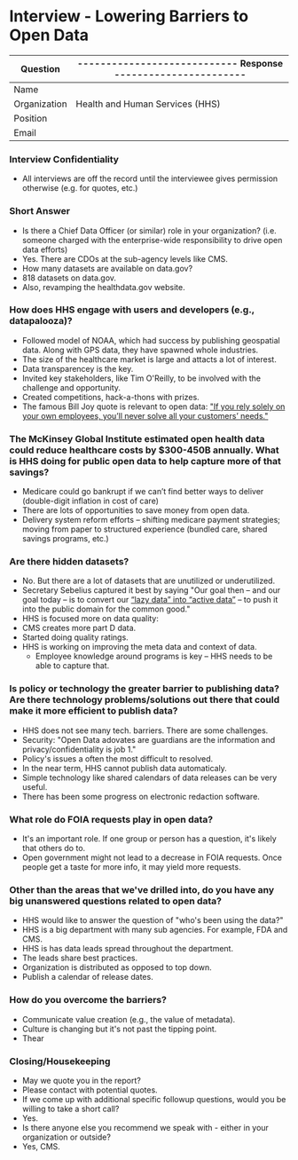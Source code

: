 # Interview - Lowering Barriers to Open Data

| Question     | ---------------------------- Response ----------------------- |
|--------------|---------------------------------------------------------------|
| Name         |                                                               |
| Organization | Health and Human Services (HHS)                               |
| Position     |                                                               |
| Email        |                                                               |

### Interview Confidentiality
- All interviews are off the record until the interviewee gives permission otherwise (e.g. for quotes, etc.)

### Short Answer
- Is there a Chief Data Officer (or similar) role in your organization? (i.e. someone charged with the enterprise-wide responsibility to drive open data efforts)
 - Yes. There are CDOs at the sub-agency levels like CMS.
- How many datasets are available on data.gov?
 - 818 datasets on data.gov.
 - Also, revamping the healthdata.gov website.

### How does HHS engage with users and developers (e.g., datapalooza)?
- Followed model of NOAA, which had success by publishing geospatial data. Along with GPS data, they have spawned whole industries.
- The size of the healthcare market is large and attacts a lot of interest.
- Data transparencey is the key.
- Invited key stakeholders, like Tim O'Reilly, to be involved with the challenge and opportunity.
- Created competitions, hack-a-thons with prizes.
- The famous Bill Joy quote is relevant to open data: ["If you rely solely on your own employees, you’ll never solve all your customers’ needs."](http://www.forbes.com/forbes/2007/1126/031.html)


### The McKinsey Global Institute estimated open health data could reduce healthcare costs by $300-450B annually. What is HHS doing for public open data to help capture more of that savings?
- Medicare could go bankrupt if we can’t find better ways to deliver (double-digit inflation in cost of care)
- There are lots of opportunities to save money from open data.
- Delivery system reform efforts – shifting medicare payment strategies; moving from paper to structured experience (bundled care, shared savings programs, etc.)


### Are there hidden datasets?
- No. But there are a lot of datasets that are unutilized or underutilized.
- Secretary Sebelius captured it best by saying "Our goal then – and our goal today – is to convert our [“lazy data” into “active data”][1] – to push it into the public domain for the common good."
- HHS is focused more on data quality:
 - CMS creates more part D data.
 - Started doing quality ratings.
- HHS is working on improving the meta data and context of data.
  - Employee knowledge around programs is key – HHS needs to be able to capture that.


[1]: http://www.hhs.gov/secretary/about/speeches/sp20140603.html

### Is policy or technology the greater barrier to publishing data? Are there technology problems/solutions out there that could make it more efficient to publish data?
- HHS does not see many tech. barriers. There are some challenges.
 - Security: "Open Data adovates are guardians are the information and privacy/confidentiality is job 1."
- Policy's issues a often the most difficult to resolved.
- In the near term, HHS cannot publish data automaticaly.
- Simple technology like shared calendars of data releases can be very useful.
- There has been some progress on electronic redaction software.


### What role do FOIA requests play in open data?
- It's an important role. If one group or person has a question, it's likely that others do to.
- Open government might not lead to a decrease in FOIA requests. Once people get a taste for more info, it may yield more requests.


### Other than the areas that we've drilled into, do you have any big unanswered questions related to open data?
- HHS would like to answer the question of "who's been using the data?"
- HHS is a big department with many sub agencies. For example, FDA and CMS.
- HHS is has data leads spread throughout the department.
 - The leads share best practices.
 - Organization is distributed as opposed to top down.
 - Publish a calendar of release dates.

### How do you overcome the barriers?
- Communicate value creation (e.g., the value of metadata).
- Culture is changing but it's not past the tipping point.
- Thear

### Closing/Housekeeping
- May we quote you in the report?
 - Please contact with potential quotes.
- If we come up with additional specific followup questions, would you be willing to take a short call?
 - Yes.
- Is there anyone else you recommend we speak with - either in your organization or outside?
 - Yes, CMS.
